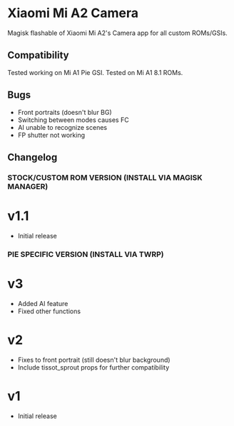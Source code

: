 # Xiaomi Mi A2 Camera
Magisk flashable of Xiaomi Mi A2's Camera app for all custom ROMs/GSIs.

## Compatibility
Tested working on Mi A1 Pie GSI.
Tested on Mi A1 8.1 ROMs.

## Bugs
- Front portraits (doesn't blur BG)
- Switching between modes causes FC
- AI unable to recognize scenes
- FP shutter not working

## Changelog
### STOCK/CUSTOM ROM VERSION (INSTALL VIA MAGISK MANAGER)
# v1.1
- Initial release

### PIE SPECIFIC VERSION (INSTALL VIA TWRP)
# v3
- Added AI feature
- Fixed other functions

# v2
- Fixes to front portrait (still doesn't blur background)
- Include tissot_sprout props for further compatibility

# v1
- Initial release

